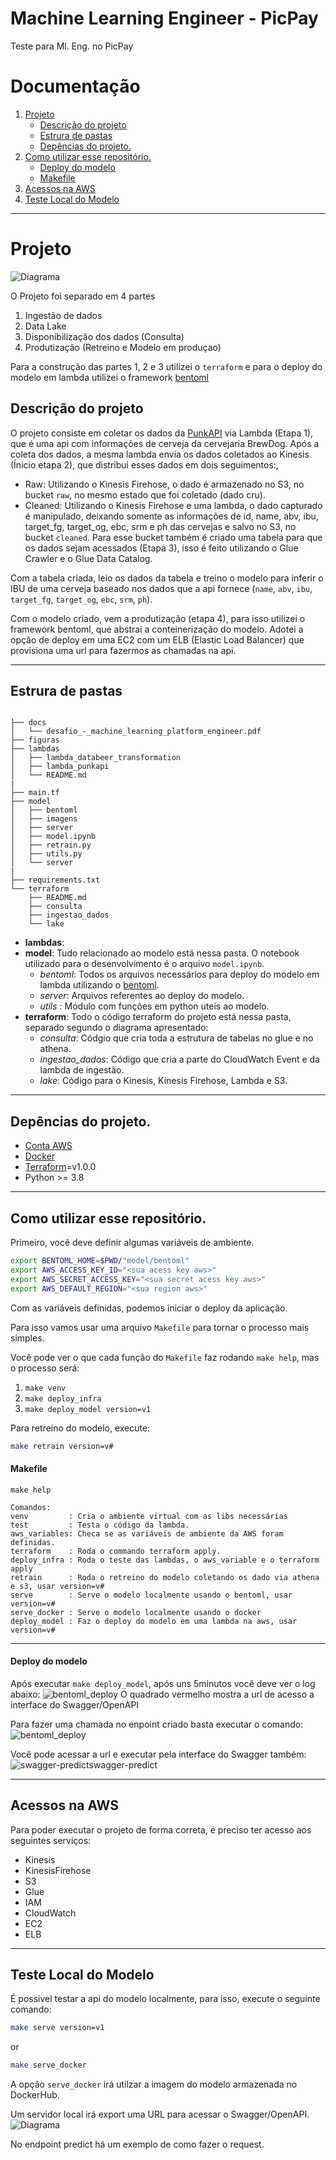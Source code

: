 # Machine Learning Engineer - PicPay

Teste para Ml. Eng. no PicPay
# Documentação
1. [Projeto](#projeto)
    - [Descrição do projeto](#descrição-do-projeto)
    - [Estrura de pastas](#estrura-de-pastas)
    - [Depências do projeto.](#depências-do-projeto)
2. [Como utilizar esse repositório.](#como-utilizar-esse-repositório)  
    - [Deploy do modelo](#deploy-do-modelo)
    - [Makefile](#makefile)
3. [Acessos na AWS](#deploy-do-modelo)
4. [Teste Local do Modelo](#teste-local-do-modelo)

***
# Projeto  

![Diagrama](figuras/Diagrama.png)

O Projeto foi separado em 4 partes

1. Ingestão de dados
2. Data Lake
3. Disponibilização dos dados (Consulta)
4. Produtização (Retreino e Modelo em produçao)

Para a construção das partes 1, 2 e 3 utilizei o `terraform` e para o deploy do modelo em lambda utilizei o framework [bentoml](https://docs.bentoml.org/en/latest/)

## Descrição do projeto

O projeto consiste em coletar os dados da [PunkAPI](https://api.punkapi.com/v2/beers/random) via Lambda (Etapa 1), que é uma api com informações de cerveja da cervejaria BrewDog. Após a coleta dos dados, a mesma lambda envia os dados coletados ao Kinesis (Ínicio etapa 2), que distribui esses dados em dois seguimentos:, 
 - Raw: Utilizando o Kinesis Firehose, o dado é armazenado no S3, no bucket `raw`, no mesmo estado que foi coletado (dado cru).
 - Cleaned: Utilizando o Kinesis Firehose e uma lambda, o dado capturado é manipulado, deixando somente as informações de id,
name, abv, ibu, target_fg, target_og, ebc, srm e ph das cervejas e salvo no S3, no bucket `cleaned`. Para esse bucket também é criado uma tabela para que os dados sejam acessados (Etapa 3), isso é feito utilizando o Glue Crawler e o Glue Data Catalog.

Com a tabela criada, leio os dados da tabela e treino o modelo para inferir o IBU de uma cerveja baseado nos dados que a api fornece (`name`, `abv`, `ibu`, `target_fg`, `target_og`, `ebc`, `srm`, `ph`).

Com o modelo criado, vem a produtização (etapa 4), para isso utilizei o framework bentoml, que abstrai a conteinerização do modelo. Adotei a opção de deploy em uma EC2 com um ELB (Elastic Load Balancer) que provisiona uma url para fazermos as chamadas na api.

***
## Estrura de pastas

```

├── docs
│   └── desafio_-_machine_learning_platform_engineer.pdf
├── figuras
├── lambdas
│   ├── lambda_databeer_transformation
│   ├── lambda_punkapi
│   └── README.md
|
├── main.tf
├── model
│   ├── bentoml
│   ├── imagens
│   ├── server
│   ├── model.ipynb
│   ├── retrain.py
│   ├── utils.py
│   └── server
|
├── requirements.txt
└── terraform
    ├── README.md
    ├── consulta
    ├── ingestao_dados
    └── lake

```
- **lambdas**: 
- **model**: Tudo relacionado ao modelo está nessa pasta. O notebook utilizado para o desenvolvimento é o arquivo `model.ipynb`.
    - *bentoml*: Todos os arquivos necessários para deploy do modelo em lambda utilizando o [bentoml](https://docs.bentoml.org/en/latest/).
    - *server*: Arquivos referentes ao deploy do modelo.
    - *utils* : Módulo com funções em python uteis ao modelo.
- **terraform**: Todo o código terraform do projeto está nessa pasta, separado segundo o diagrama apresentado:
    - *consulta*: Códgio que cria toda a estrutura de tabelas no glue e no athena.
    - *ingestao_dados*: Código que cria a parte do CloudWatch Event e da lambda de ingestão.
    - *lake*: Código para o Kinesis, Kinesis Firehose, Lambda e S3.


***
## Depências do projeto.
 - [Conta AWS](https://aws.amazon.com/account/sign-up)
 - [Docker](https://docs.docker.com/engine/install/)
 - [Terraform](https://learn.hashicorp.com/tutorials/terraform/install-cli)=v1.0.0
 - Python >= 3.8
***
## Como utilizar esse repositório.

Primeiro, você deve definir algumas variáveis de ambiente.

```bash
export BENTOML_HOME=$PWD/"model/bentoml"
export AWS_ACCESS_KEY_ID="<sua acess key aws>"
export AWS_SECRET_ACCESS_KEY="<sua secret acess key aws>"
export AWS_DEFAULT_REGION="<sua region aws>"
```

Com as variáveis definidas, podemos iniciar o deploy da aplicação.

Para isso vamos usar uma arquivo `Makefile` para tornar o processo mais simples.

Você pode ver o que cada função do `Makefile` faz rodando `make help`, mas o processo será:

1. `make venv` 
2. `make deploy_infra`
3. `make deploy_model version=v1`

Para retreino do modelo, execute:

```bash
make retrain version=v#
```

#### Makefile
`make help`
```console
Comandos:
venv         : Cria o ambiente virtual com as libs necessárias
test         : Testa o código da lambda.
aws_variables: Checa se as variáveis de ambiente da AWS foram definidas.
terraform    : Roda o commando terraform apply.
deploy_infra : Roda o teste das lambdas, o aws_variable e o terraform apply
retrain      : Roda o retreino do modelo coletando os dado via athena e s3, usar version=v#
serve        : Serve o modelo localmente usando o bentoml, usar version=v#
serve_docker : Serve o modelo localmente usando o docker
deploy_model : Faz o deploy do modelo em uma lambda na aws, usar version=v#
```
***
#### Deploy do modelo
Após executar `make deploy_model`, após uns 5minutos você deve ver o log abaixo:
![bentoml_deploy](figuras/deploy_ec2.png)
O quadrado vermelho mostra a url de acesso a interface do Swagger/OpenAPI

Para fazer uma chamada no enpoint criado basta executar o comando:
![bentoml_deploy](figuras/bentoml-request_deploy_ec2.png)

Você pode acessar a url e executar pela interface do Swagger também:
![swagger-predict](figuras/swagger-predict.png)swagger-predict
***
## Acessos na AWS
Para poder executar o projeto de forma correta, é preciso ter acesso aos seguintes serviços:
- Kinesis
- KinesisFirehose
- S3
- Glue
- IAM
- CloudWatch
- EC2
- ELB
***

## Teste Local do Modelo

É possivel testar a api do modelo localmente, para isso, execute o seguinte comando:

```bash
make serve version=v1
```
or
```bash
make serve_docker
```
A opção `serve_docker` irá utilzar a imagem do modelo armazenada no DockerHub.

Um servidor local irá export uma URL para acessar o Swagger/OpenAPI.
![Diagrama](figuras/Swagger.png)

No endpoint predict há um exemplo de como fazer o request.

